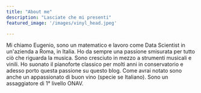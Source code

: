 ```yaml
---
title: "About me"
description: "Lasciate che mi presenti"
featured_image: '/images/vinyl_head.jpeg'

---
```

Mi chiamo Eugenio, sono un matematico e lavoro come Data Scientist in un'azienda a Roma, in Italia. Ho da sempre una passione smisurata per tutto ciò che riguarda la musica. Sono cresciuto in mezzo a strumenti musicali e vinili. Ho suonato il pianoforte classico per molti anni in conservatorio e adesso porto questa passione su questo blog. Come avrai notato sono anche un appassionato di buon vino (specie se Italiano). Sono un assaggiatore di 1° livello ONAV.
